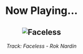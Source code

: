 <div align="center"> 
<h1>Now Playing...</h1>

![Faceless](https://i.scdn.co/image/ab67616d00001e02f5db8ac99d3a07380396766e)
--
_<p>Track: Faceless - Rok Nardin </p>_
</div>
